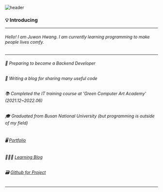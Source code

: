 ![header](https://capsule-render.vercel.app/api?type=soft&color=auto&height=150&section=header&text=Hi%20there!☺️&fontSize=50)

### 💡 Introducing

---

###### Hello!  I am Juwon Hwang. I am currently learning programming to make people lives comfy.
---
###### 🌱 Preparing to become a Backend Developer
###### 📝 Writing a blog for sharing many useful code
###### 📚 Completed the IT training course at 'Green Computer Art Academy' (2021.12~2022.06)
###### 🎓 Graduated from Busan National University (but programming is outside of my field)  
#

######  🖥 [Portfolio](https://cautious-haze-540.notion.site/Juwon-Hwang-bdc980105c53418ba798c00fe4686c71)
######  👩🏻‍💻 [Learning Blog](https://blog.naver.com/fwangjuwon)
######  🗃 [Github for Project](https://github.com/emperor-juwon)

---
